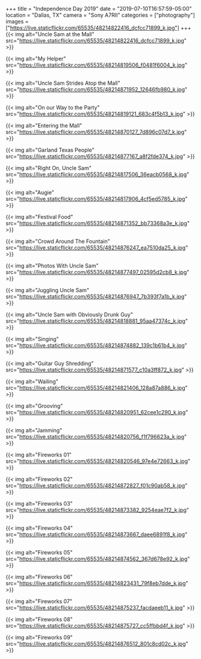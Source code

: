+++
title = "Independence Day 2019"
date = "2019-07-10T16:57:59-05:00"
location = "Dallas, TX"
camera = "Sony A7RII"
categories = ["photography"]
images = ["https://live.staticflickr.com/65535/48214822416_dcfcc71899_k.jpg"]
+++
{{< img alt="Uncle Sam at the Mall" src="https://live.staticflickr.com/65535/48214822416_dcfcc71899_k.jpg" >}}
<!--more-->

{{< img alt="My Helper" src="https://live.staticflickr.com/65535/48214819506_f0481f6004_k.jpg" >}}

{{< img alt="Uncle Sam Strides Atop the Mall" src="https://live.staticflickr.com/65535/48214871952_12646fb980_k.jpg" >}}

{{< img alt="On our Way to the Party" src="https://live.staticflickr.com/65535/48214819121_683c4f5b13_k.jpg" >}}

{{< img alt="Entering the Mall" src="https://live.staticflickr.com/65535/48214870127_7d896c07d7_k.jpg" >}}

{{< img alt="Garland Texas People" src="https://live.staticflickr.com/65535/48214877167_a8f2fde374_k.jpg" >}}

{{< img alt="Right On, Uncle Sam" src="https://live.staticflickr.com/65535/48214817506_36eacb0568_k.jpg" >}}

{{< img alt="Augie" src="https://live.staticflickr.com/65535/48214817906_4cf5ed5785_k.jpg" >}}

{{< img alt="Festival Food" src="https://live.staticflickr.com/65535/48214871352_bb73368a3e_k.jpg" >}}

{{< img alt="Crowd Around The Fountain" src="https://live.staticflickr.com/65535/48214876247_ea7510da25_k.jpg" >}}

{{< img alt="Photos With Uncle Sam" src="https://live.staticflickr.com/65535/48214877497_02595d2cb8_k.jpg" >}}

{{< img alt="Juggling Uncle Sam" src="https://live.staticflickr.com/65535/48214876947_7b393f7a1b_k.jpg" >}}

{{< img alt="Uncle Sam with Obviously Drunk Guy" src="https://live.staticflickr.com/65535/48214818881_95aa47374c_k.jpg" >}}

{{< img alt="Singing" src="https://live.staticflickr.com/65535/48214874882_139c1b61b4_k.jpg" >}}

{{< img alt="Guitar Guy Shredding" src="https://live.staticflickr.com/65535/48214871577_c10a3ff872_k.jpg" >}}

{{< img alt="Wailing" src="https://live.staticflickr.com/65535/48214821406_128a87a886_k.jpg" >}}

{{< img alt="Grooving" src="https://live.staticflickr.com/65535/48214820951_62cee1c290_k.jpg" >}}

{{< img alt="Jamming" src="https://live.staticflickr.com/65535/48214820756_f1f796623a_k.jpg" >}}

{{< img alt="Fireworks 01" src="https://live.staticflickr.com/65535/48214820546_97e4e72663_k.jpg" >}}

{{< img alt="Fireworks 02" src="https://live.staticflickr.com/65535/48214872827_f01c90ab58_k.jpg" >}}

{{< img alt="Fireworks 03" src="https://live.staticflickr.com/65535/48214873382_9254eae7f2_k.jpg" >}}

{{< img alt="Fireworks 04" src="https://live.staticflickr.com/65535/48214873667_daee6891f8_k.jpg" >}}

{{< img alt="Fireworks 05" src="https://live.staticflickr.com/65535/48214874562_367d678e92_k.jpg" >}}

{{< img alt="Fireworks 06" src="https://live.staticflickr.com/65535/48214823431_79f8eb7dde_k.jpg" >}}

{{< img alt="Fireworks 07" src="https://live.staticflickr.com/65535/48214875237_facdaeeb11_k.jpg" >}}

{{< img alt="Fireworks 08" src="https://live.staticflickr.com/65535/48214875727_cc5ffbbd4f_k.jpg" >}}

{{< img alt="Fireworks 09" src="https://live.staticflickr.com/65535/48214876512_801c8cd02c_k.jpg" >}}
